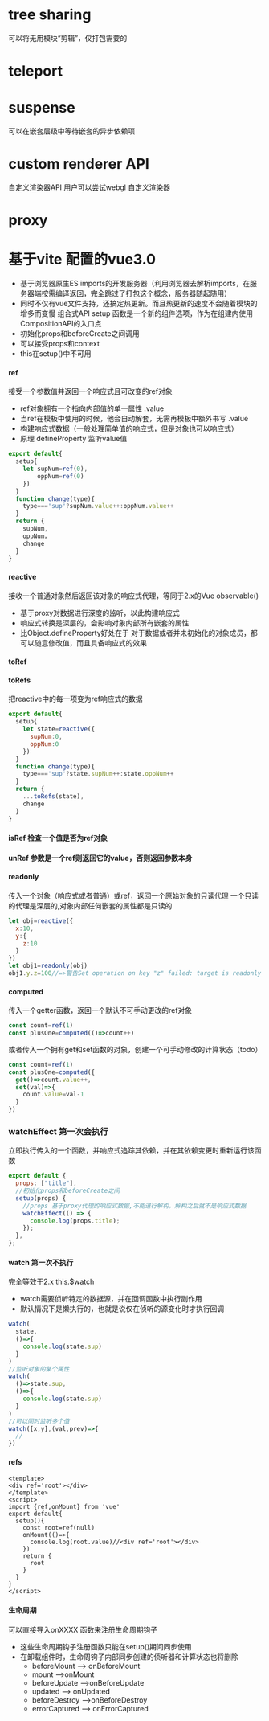 # tree sharing
可以将无用模块“剪辑”，仅打包需要的
# teleport
# suspense
可以在嵌套层级中等待嵌套的异步依赖项
# custom renderer API
自定义渲染器API
用户可以尝试webgl 自定义渲染器
# proxy

# 基于vite 配置的vue3.0
- 基于浏览器原生ES imports的开发服务器（利用浏览器去解析imports，在服务器端按需编译返回，完全跳过了打包这个概念，服务器随起随用）
- 同时不仅有vue文件支持，还搞定热更新。而且热更新的速度不会随着模块的增多而变慢
组合式API 
setup 函数是一个新的组件选项，作为在组建内使用CompositionAPI的入口点
- 初始化props和beforeCreate之间调用
- 可以接受props和context
- this在setup()中不可用
#### ref
接受一个参数值并返回一个响应式且可改变的ref对象
- ref对象拥有一个指向内部值的单一属性 .value
- 当ref在模板中使用的时候，他会自动解套，无需再模板中额外书写 .value
- 构建响应式数据（一般处理简单值的响应式，但是对象也可以响应式）
- 原理 defineProperty 监听value值
```js
export default{
  setup{
    let supNum=ref(0),
        oppNum=ref(0)
    })
  }
  function change(type){
    type==='sup'?supNum.value++:oppNum.value++
  }
  return {
    supNum,
    oppNum，
    change
  }
}
```
#### reactive
接收一个普通对象然后返回该对象的响应式代理，等同于2.x的Vue observable()
- 基于proxy对数据进行深度的监听，以此构建响应式
- 响应式转换是深层的，会影响对象内部所有嵌套的属性
- 比Object.defineProperty好处在于 对于数据或者并未初始化的对象成员，都可以随意修改值，而且具备响应式的效果
#### toRef 
#### toRefs 
把reactive中的每一项变为ref响应式的数据
```js
export default{
  setup{
    let state=reactive({
      supNum:0,
      oppNum:0
    })
  }
  function change(type){
    type==='sup'?state.supNum++:state.oppNum++
  }
  return {
    ...toRefs(state),
    change
  }
}
```
#### isRef 检查一个值是否为ref对象
#### unRef 参数是一个ref则返回它的value，否则返回参数本身
#### readonly
传入一个对象（响应式或者普通）或ref，返回一个原始对象的只读代理
一个只读的代理是深层的,对象内部任何嵌套的属性都是只读的
```js
let obj=reactive({
  x:10,
  y:{
    z:10
  }
})
let obj1=readonly(obj)
obj1.y.z=100//=>警告Set operation on key "z" failed: target is readonly.
```
#### computed
传入一个getter函数，返回一个默认不可手动更改的ref对象
```js
const count=ref(1)
const plusOne=computed(()=>count++)
```
或者传入一个拥有get和set函数的对象，创建一个可手动修改的计算状态（todo）
```js
const count=ref(1)
const plusOne=computed({
  get()=>count.value++,
  set(val)=>{
    count.value=val-1
  }
})
```
### watchEffect 第一次会执行
立即执行传入的一个函数，并响应式追踪其依赖，并在其依赖变更时重新运行该函数
```js
export default {
  props: ["title"],
  //初始化props和beforeCreate之间
  setup(props) {
    //props 基于proxy代理的响应式数据,不能进行解构，解构之后就不是响应式数据
    watchEffect(() => {
      console.log(props.title);
    });
  },
};
```
#### watch 第一次不执行
完全等效于2.x this.$watch
- watch需要侦听特定的数据源，并在回调函数中执行副作用
- 默认情况下是懒执行的，也就是说仅在侦听的源变化时才执行回调

```js
watch(
  state,
  ()=>{
    console.log(state.sup)
  }
)
//监听对象的某个属性
watch(
  ()=>state.sup,
  ()=>{
    console.log(state.sup)
  }
)
//可以同时监听多个值
watch([x,y],(val,prev)=>{
  //
})
```
#### refs
```vue
<template>
<div ref='root'></div>
</template>
<script>
import {ref,onMount} from 'vue'
export default{
  setup(){
    const root=ref(null)
    onMount(()=>{
      console.log(root.value)//<div ref='root'></div>
    })
    return {
      root
    }
  }
}
</script>
```
#### 生命周期
可以直接导入onXXXX 函数来注册生命周期钩子
- 这些生命周期钩子注册函数只能在setup()期间同步使用
- 在卸载组件时，生命周钩子内部同步创建的侦听器和计算状态也将删除
  + beforeMount --> onBeforeMount
  + mount -->onMount
  + beforeUpdate -->onBeforeUpdate
  + updated --> onUpdated
  + beforeDestroy -->onBeforeDestroy
  + errorCaptured --> onErrorCaptured